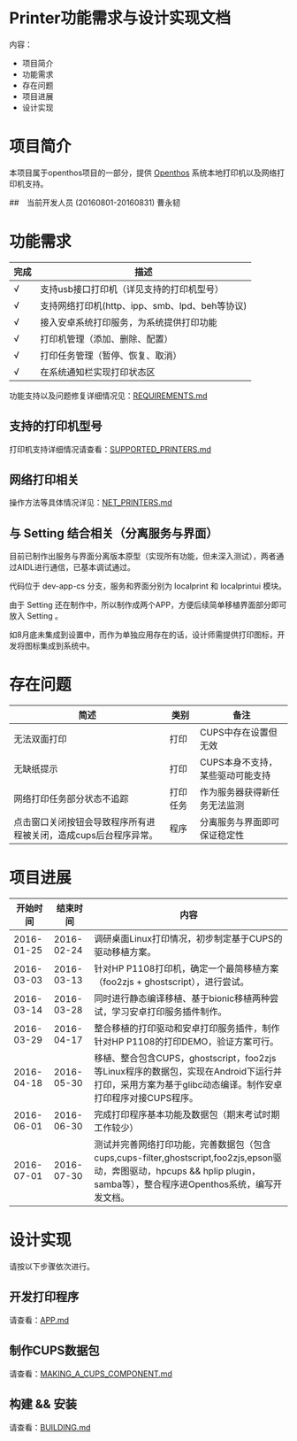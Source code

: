 # Printer功能需求与设计实现文档
内容：

- 项目简介
- 功能需求
- 存在问题
- 项目进展
- 设计实现

# 项目简介

本项目属于openthos项目的一部分，提供 [Openthos](https://github.com/openthos/openthos/wiki) 系统本地打印机以及网络打印机支持。

##　当前开发人员 (20160801-20160831)
曹永韧

# 功能需求

|完成|描述|
|---|---|
|√| 支持usb接口打印机（详见支持的打印机型号）
|√| 支持网络打印机(http、ipp、smb、lpd、beh等协议)
|√| 接入安卓系统打印服务，为系统提供打印功能
|√| 打印机管理（添加、删除、配置）
|√| 打印任务管理（暂停、恢复、取消）
|√| 在系统通知栏实现打印状态区

功能支持以及问题修复详细情况见：[REQUIREMENTS.md](https://github.com/openthos/printer-analysis/blob/master/doc/zh/REQUIREMENTS.md)

## 支持的打印机型号

打印机支持详细情况请查看：[SUPPORTED_PRINTERS.md](https://github.com/openthos/printer-analysis/blob/master/doc/SUPPORTED_PRINTERS.md)

## 网络打印相关

操作方法等具体情况详见：[NET_PRINTERS.md](https://github.com/openthos/printer-analysis/blob/master/doc/zh/NET_PRINTERS.md)

## 与 Setting 结合相关（分离服务与界面）

目前已制作出服务与界面分离版本原型（实现所有功能，但未深入测试），两者通过AIDL进行通信，已基本调试通过。

代码位于 dev-app-cs 分支，服务和界面分别为 localprint 和 localprintui 模块。

由于 Setting 还在制作中，所以制作成两个APP，方便后续简单移植界面部分即可放入 Setting 。

如8月底未集成到设置中，而作为单独应用存在的话，设计师需提供打印图标，开发将图标集成到系统中。

# 存在问题

| 简述 | 类别 | 备注
|---|---|---|
|无法双面打印|打印|CUPS中存在设置但无效
|无缺纸提示|打印|CUPS本身不支持，某些驱动可能支持|
|网络打印任务部分状态不追踪|打印任务|作为服务器获得新任务无法监测
|点击窗口关闭按钮会导致程序所有进程被关闭，造成cups后台程序异常。|程序|分离服务与界面即可保证稳定性

# 项目进展

|开始时间|结束时间|内容
|---|---|---|
|2016-01-25|2016-02-24|调研桌面Linux打印情况，初步制定基于CUPS的驱动移植方案。
|2016-03-03|2016-03-13|针对HP P1108打印机，确定一个最简移植方案（foo2zjs + ghostscript），进行尝试。
|2016-03-14|2016-03-28|同时进行静态编译移植、基于bionic移植两种尝试，学习安卓打印服务插件制作。
|2016-03-29|2016-04-17|整合移植的打印驱动和安卓打印服务插件，制作针对HP P1108的打印DEMO，验证方案可行。
|2016-04-18|2016-05-30|移植、整合包含CUPS，ghostscript，foo2zjs等Linux程序的数据包，实现在Android下运行并打印，采用方案为基于glibc动态编译。制作安卓打印程序对接CUPS程序。
|2016-06-01|2016-06-30|完成打印程序基本功能及数据包（期末考试时期工作较少）
|2016-07-01|2016-07-30|测试并完善网络打印功能，完善数据包（包含cups,cups-filter,ghostscript,foo2zjs,epson驱动，奔图驱动，hpcups && hplip plugin，samba等），整合程序进Openthos系统，编写开发文档。

# 设计实现

请按以下步骤依次进行。

## 开发打印程序

请查看：[APP.md](https://github.com/openthos/printer-analysis/blob/master/doc/zh/APP.md)

## 制作CUPS数据包

请查看：[MAKING_A_CUPS_COMPONENT.md](https://github.com/openthos/printer-analysis/blob/master/doc/zh/MAKING_A_CUPS_COMPONENT.md)

## 构建 && 安装

请查看：[BUILDING.md](https://github.com/openthos/printer-analysis/blob/master/doc/zh/BUILDING.md)
